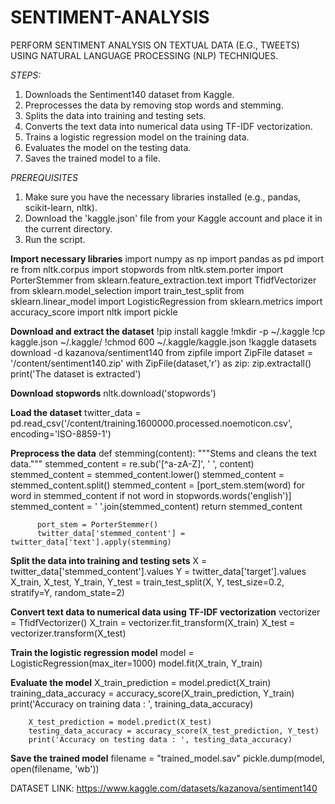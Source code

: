 # SENTIMENT-ANALYSIS
PERFORM SENTIMENT ANALYSIS ON TEXTUAL DATA (E.G., TWEETS) USING NATURAL LANGUAGE PROCESSING (NLP) TECHNIQUES.

*STEPS:*
1. Downloads the Sentiment140 dataset from Kaggle.
2. Preprocesses the data by removing stop words and stemming.
3. Splits the data into training and testing sets.
4. Converts the text data into numerical data using TF-IDF vectorization.
5. Trains a logistic regression model on the training data.
6. Evaluates the model on the testing data.
7. Saves the trained model to a file.

*PREREQUISITES*
1. Make sure you have the necessary libraries installed (e.g., pandas, scikit-learn, nltk).
2. Download the 'kaggle.json' file from your Kaggle account and place it in the current directory.
3. Run the script.

 **Import necessary libraries**
          import numpy as np
          import pandas as pd
          import re
          from nltk.corpus import stopwords
          from nltk.stem.porter import PorterStemmer
          from sklearn.feature_extraction.text import TfidfVectorizer
          from sklearn.model_selection import train_test_split
          from sklearn.linear_model import LogisticRegression
          from sklearn.metrics import accuracy_score
          import nltk
          import pickle

**Download and extract the dataset**
      !pip install kaggle
      !mkdir -p ~/.kaggle
      !cp kaggle.json ~/.kaggle/
      !chmod 600 ~/.kaggle/kaggle.json
      !kaggle datasets download -d kazanova/sentiment140
      from zipfile import ZipFile
      dataset = '/content/sentiment140.zip'
      with ZipFile(dataset,'r') as zip:
        zip.extractall()
        print('The dataset is extracted')

**Download stopwords**
      nltk.download('stopwords')

**Load the dataset**
      twitter_data = pd.read_csv('/content/training.1600000.processed.noemoticon.csv', encoding='ISO-8859-1')

**Preprocess the data**
        def stemming(content):
          """Stems and cleans the text data."""
          stemmed_content = re.sub('[^a-zA-Z]', ' ', content)
          stemmed_content = stemmed_content.lower()
          stemmed_content = stemmed_content.split()
          stemmed_content = [port_stem.stem(word) for word in stemmed_content if not word in stopwords.words('english')]
          stemmed_content = ' '.join(stemmed_content)
          return stemmed_content

          port_stem = PorterStemmer()
          twitter_data['stemmed_content'] = twitter_data['text'].apply(stemming)

**Split the data into training and testing sets**
        X = twitter_data['stemmed_content'].values
        Y = twitter_data['target'].values
        X_train, X_test, Y_train, Y_test = train_test_split(X, Y, test_size=0.2, stratify=Y, random_state=2)

**Convert text data to numerical data using TF-IDF vectorization**
        vectorizer = TfidfVectorizer()
        X_train = vectorizer.fit_transform(X_train)
        X_test = vectorizer.transform(X_test)

**Train the logistic regression model**
        model = LogisticRegression(max_iter=1000)
        model.fit(X_train, Y_train)

**Evaluate the model**
        X_train_prediction = model.predict(X_train)
        training_data_accuracy = accuracy_score(X_train_prediction, Y_train)
        print('Accuracy on training data : ', training_data_accuracy)

        X_test_prediction = model.predict(X_test)
        testing_data_accuracy = accuracy_score(X_test_prediction, Y_test)
        print('Accuracy on testing data : ', testing_data_accuracy)

**Save the trained model**
        filename = "trained_model.sav"
        pickle.dump(model, open(filename, 'wb'))

DATASET LINK: https://www.kaggle.com/datasets/kazanova/sentiment140
